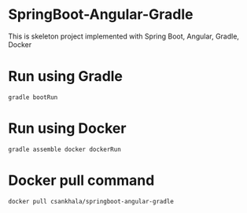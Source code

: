 # SpringBoot-Angular-Gradle
This is skeleton project implemented with Spring Boot, Angular, Gradle, Docker 

# Run using Gradle
```
gradle bootRun
```

# Run using Docker
```
gradle assemble docker dockerRun
```

# Docker pull command
```
docker pull csankhala/springboot-angular-gradle
```
